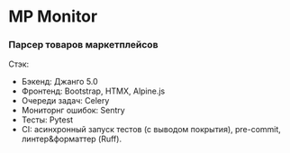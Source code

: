 # MP Monitor

### Парсер товаров маркетплейсов

Стэк:
- Бэкенд: Джанго 5.0
- Фронтенд: Bootstrap, HTMX, Alpine.js
- Очереди задач: Celery
- Мониторнг ошибок: Sentry
- Тесты: Pytest
- CI: асинхронный запуск тестов (с выводом покрытия), pre-commit, линтер&форматтер (Ruff).

